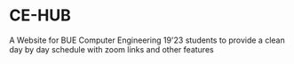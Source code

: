 # CE-HUB
A Website for BUE Computer Engineering 19'23 students to provide a clean day by day schedule with zoom links and other features
